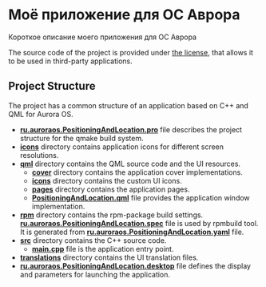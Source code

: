 # Моё приложение для ОС Аврора

Короткое описание моего приложения для ОС Аврора

The source code of the project is provided under
[the license](LICENSE.BSD-3-CLAUSE.md),
that allows it to be used in third-party applications.

## Project Structure

The project has a common structure
of an application based on C++ and QML for Aurora OS.

* **[ru.auroraos.PositioningAndLocation.pro](ru.auroraos.PositioningAndLocation.pro)** file
  describes the project structure for the qmake build system.
* **[icons](icons)** directory contains application icons for different screen resolutions.
* **[qml](qml)** directory contains the QML source code and the UI resources.
  * **[cover](qml/cover)** directory contains the application cover implementations.
  * **[icons](qml/icons)** directory contains the custom UI icons.
  * **[pages](qml/pages)** directory contains the application pages.
  * **[PositioningAndLocation.qml](qml/PositioningAndLocation.qml)** file
    provides the application window implementation.
* **[rpm](rpm)** directory contains the rpm-package build settings.
  **[ru.auroraos.PositioningAndLocation.spec](rpm/ru.auroraos.PositioningAndLocation.spec)** file is used by rpmbuild tool.
  It is generated from **[ru.auroraos.PositioningAndLocation.yaml](rpm/ru.auroraos.PositioningAndLocation.yaml)** file.
* **[src](src)** directory contains the C++ source code.
  * **[main.cpp](src/main.cpp)** file is the application entry point.
* **[translations](translations)** directory contains the UI translation files.
* **[ru.auroraos.PositioningAndLocation.desktop](ru.auroraos.PositioningAndLocation.desktop)** file
  defines the display and parameters for launching the application.